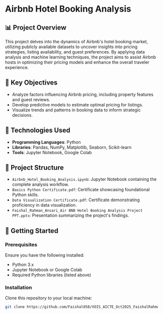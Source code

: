 # Airbnb Hotel Booking Analysis

## 📊 Project Overview

This project delves into the dynamics of Airbnb's hotel booking market, utilizing publicly available datasets to uncover insights into pricing strategies, listing availability, and guest preferences. By applying data analysis and machine learning techniques, the project aims to assist Airbnb hosts in optimizing their pricing models and enhance the overall traveler experience.

## 🧠 Key Objectives

- Analyze factors influencing Airbnb pricing, including property features and guest reviews.
- Develop predictive models to estimate optimal pricing for listings.
- Visualize trends and patterns in booking data to inform strategic decisions.

## 🔧 Technologies Used

- **Programming Languages**: Python
- **Libraries**: Pandas, NumPy, Matplotlib, Seaborn, Scikit-learn
- **Tools**: Jupyter Notebook, Google Colab

## 📁 Project Structure

- `Airbnb_Hotel_Booking_Analysis.ipynb`: Jupyter Notebook containing the complete analysis workflow.
- `Basics Python Certificate.pdf`: Certificate showcasing foundational Python skills.
- `Data Visualization Certificate.pdf`: Certificate demonstrating proficiency in data visualization.
- `Faishal_Rahman_Ansari_Air BNB Hotel Booking Analysis Project PPT.pptx`: Presentation summarizing the project's findings.

## 🚀 Getting Started

### Prerequisites

Ensure you have the following installed:

- Python 3.x
- Jupyter Notebook or Google Colab
- Required Python libraries (listed above)

### Installation

Clone this repository to your local machine:

```bash
git clone https://github.com/Faishal058/VOIS_AICTE_Oct2025_FaishalRahmanAnsari.git
